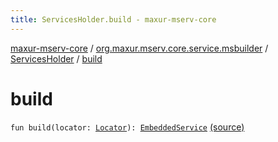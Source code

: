 ```yaml
---
title: ServicesHolder.build - maxur-mserv-core
---
```


[maxur-mserv-core](../../index.html) / [org.maxur.mserv.core.service.msbuilder](../index.html) / [ServicesHolder](index.html) / [build](.)

# build

`fun build(locator: `[`Locator`](../../org.maxur.mserv.core/-locator/index.html)`): `[`EmbeddedService`](../../org.maxur.mserv.core.embedded/-embedded-service/index.html) [(source)](https://github.com/myunusov/maxur-mserv/tree/master/maxur-mserv-core/src/main/kotlin/org/maxur/mserv/core/service/msbuilder/MicroServiceBuilder.kt#L109)